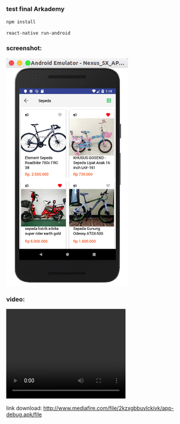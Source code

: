 ### test final Arkademy


```
npm install
```

```
react-native run-android
```


### screenshot:


![alt text](https://raw.githubusercontent.com/trinanda/test-final-arkademy/master/src/media/ss.png)


### video:
<video width="320" height="240" controls>
  <source src="./src/media/video.mkv" type="video/mp4">
</video>

link download:
http://www.mediafire.com/file/2kzxgbbuvlckivk/app-debug.apk/file